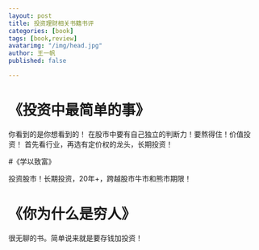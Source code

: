 ```yaml
---
layout: post
title: 投资理财相关书籍书评
categories: [book]
tags: [book,review]
avatarimg: "/img/head.jpg"
author: 王一帆
published: false

---
```


# 《投资中最简单的事》

你看到的是你想看到的！
在股市中要有自己独立的判断力！要熬得住！价值投资！
首先看行业，再选有定价权的龙头，长期投资！

#《学以致富》 

投资股市！长期投资，20年+，跨越股市牛市和熊市期限！

# 《你为什么是穷人》

很无聊的书。简单说来就是要存钱加投资！